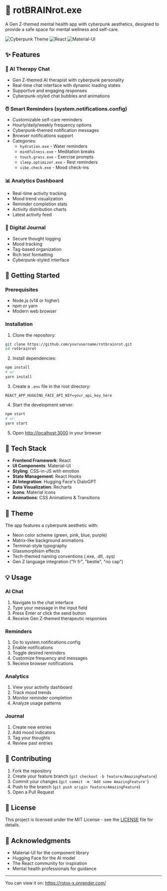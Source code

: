 # 🧠 rotBRAINrot.exe

A Gen Z-themed mental health app with cyberpunk aesthetics, designed to provide a safe space for mental wellness and self-care.

![Cyberpunk Theme](https://img.shields.io/badge/theme-cyberpunk-ff69b4)
![React](https://img.shields.io/badge/react-%2320232a.svg?style=flat&logo=react&logoColor=%2361DAFB)
![Material-UI](https://img.shields.io/badge/Material--UI-0081CB?style=flat&logo=material-ui&logoColor=white)

## ✨ Features

### 🤖 AI Therapy Chat
- Gen Z-themed AI therapist with cyberpunk personality
- Real-time chat interface with dynamic loading states
- Supportive and engaging responses
- Cyberpunk-styled chat bubbles and animations

### ⏰ Smart Reminders (system.notifications.config)
- Customizable self-care reminders
- Hourly/daily/weekly frequency options
- Cyberpunk-themed notification messages
- Browser notifications support
- Categories:
  - `hydration.exe` - Water reminders
  - `mindfulness.exe` - Meditation breaks
  - `touch.grass.exe` - Exercise prompts
  - `sleep.optimizer.exe` - Rest reminders
  - `vibe.check.exe` - Mood check-ins

### 📊 Analytics Dashboard
- Real-time activity tracking
- Mood trend visualization
- Reminder completion stats
- Activity distribution charts
- Latest activity feed

### 📝 Digital Journal
- Secure thought logging
- Mood tracking
- Tag-based organization
- Rich text formatting
- Cyberpunk-styled interface

## 🚀 Getting Started

### Prerequisites
- Node.js (v14 or higher)
- npm or yarn
- Modern web browser

### Installation

1. Clone the repository:
```bash
git clone https://github.com/yourusername/rotbrainrot.git
cd rotbrainrot
```

2. Install dependencies:
```bash
npm install
# or
yarn install
```

3. Create a `.env` file in the root directory:
```env
REACT_APP_HUGGING_FACE_API_KEY=your_api_key_here
```

4. Start the development server:
```bash
npm start
# or
yarn start
```

5. Open [http://localhost:3000](http://localhost:3000) in your browser

## 🎨 Tech Stack

- **Frontend Framework**: React
- **UI Components**: Material-UI
- **Styling**: CSS-in-JS with emotion
- **State Management**: React Hooks
- **AI Integration**: Hugging Face's DialoGPT
- **Data Visualization**: Recharts
- **Icons**: Material Icons
- **Animations**: CSS Animations & Transitions

## 🌈 Theme

The app features a cyberpunk aesthetic with:
- Neon color scheme (green, pink, blue, purple)
- Matrix-like background animations
- Terminal-style typography
- Glassmorphism effects
- Tech-themed naming conventions (.exe, .dll, .sys)
- Gen Z language integration ("fr fr", "bestie", "no cap")

## 💡 Usage

### AI Chat
1. Navigate to the chat interface
2. Type your message in the input field
3. Press Enter or click the send button
4. Receive Gen Z-themed therapeutic responses

### Reminders
1. Go to system.notifications.config
2. Enable notifications
3. Toggle desired reminders
4. Customize frequency and messages
5. Receive browser notifications

### Analytics
1. View your activity dashboard
2. Track mood trends
3. Monitor reminder completion
4. Analyze usage patterns

### Journal
1. Create new entries
2. Add mood indicators
3. Tag your thoughts
4. Review past entries

## 🤝 Contributing

1. Fork the repository
2. Create your feature branch (`git checkout -b feature/AmazingFeature`)
3. Commit your changes (`git commit -m 'Add some AmazingFeature'`)
4. Push to the branch (`git push origin feature/AmazingFeature`)
5. Open a Pull Request

## 📝 License

This project is licensed under the MIT License - see the [LICENSE](LICENSE) file for details.

## 🙏 Acknowledgments

- Material-UI for the component library
- Hugging Face for the AI model
- The React community for inspiration
- Mental health professionals for guidance

---
You can view it on: https://rotox-x.onrender.com/
